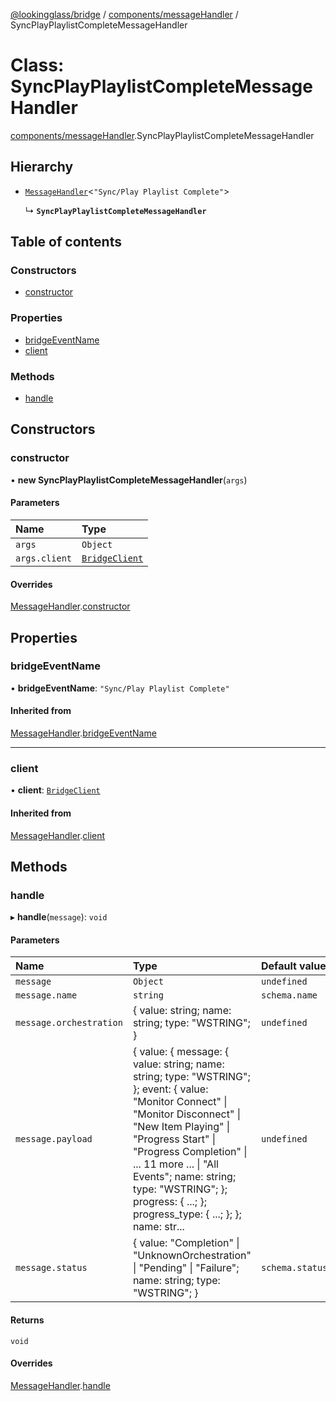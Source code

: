 [@lookingglass/bridge](../README.md) / [components/messageHandler](../modules/components_messageHandler.md) / SyncPlayPlaylistCompleteMessageHandler

# Class: SyncPlayPlaylistCompleteMessageHandler

[components/messageHandler](../modules/components_messageHandler.md).SyncPlayPlaylistCompleteMessageHandler

## Hierarchy

- [`MessageHandler`](components_messageHandler.MessageHandler.md)<``"Sync/Play Playlist Complete"``\>

  ↳ **`SyncPlayPlaylistCompleteMessageHandler`**

## Table of contents

### Constructors

- [constructor](components_messageHandler.SyncPlayPlaylistCompleteMessageHandler.md#constructor)

### Properties

- [bridgeEventName](components_messageHandler.SyncPlayPlaylistCompleteMessageHandler.md#bridgeeventname)
- [client](components_messageHandler.SyncPlayPlaylistCompleteMessageHandler.md#client)

### Methods

- [handle](components_messageHandler.SyncPlayPlaylistCompleteMessageHandler.md#handle)

## Constructors

### constructor

• **new SyncPlayPlaylistCompleteMessageHandler**(`args`)

#### Parameters

| Name | Type |
| :------ | :------ |
| `args` | `Object` |
| `args.client` | [`BridgeClient`](client_BridgeClient.BridgeClient.md) |

#### Overrides

[MessageHandler](components_messageHandler.MessageHandler.md).[constructor](components_messageHandler.MessageHandler.md#constructor)

## Properties

### bridgeEventName

• **bridgeEventName**: ``"Sync/Play Playlist Complete"``

#### Inherited from

[MessageHandler](components_messageHandler.MessageHandler.md).[bridgeEventName](components_messageHandler.MessageHandler.md#bridgeeventname)

___

### client

• **client**: [`BridgeClient`](client_BridgeClient.BridgeClient.md)

#### Inherited from

[MessageHandler](components_messageHandler.MessageHandler.md).[client](components_messageHandler.MessageHandler.md#client)

## Methods

### handle

▸ **handle**(`message`): `void`

#### Parameters

| Name | Type | Default value |
| :------ | :------ | :------ |
| `message` | `Object` | `undefined` |
| `message.name` | `string` | `schema.name` |
| `message.orchestration` | { value: string; name: string; type: "WSTRING"; } | `undefined` |
| `message.payload` | { value: { message: { value: string; name: string; type: "WSTRING"; }; event: { value: "Monitor Connect" \| "Monitor Disconnect" \| "New Item Playing" \| "Progress Start" \| "Progress Completion" \| ... 11 more ... \| "All Events"; name: string; type: "WSTRING"; }; progress: { ...; }; progress\_type: { ...; }; }; name: str... | `undefined` |
| `message.status` | { value: "Completion" \| "UnknownOrchestration" \| "Pending" \| "Failure"; name: string; type: "WSTRING"; } | `schema.status` |

#### Returns

`void`

#### Overrides

[MessageHandler](components_messageHandler.MessageHandler.md).[handle](components_messageHandler.MessageHandler.md#handle)
